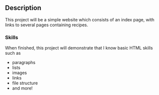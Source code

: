 
## Description

This project will be a simple website which consists of an index page, with links to several pages containing recipes.

### Skills

When finished, this project will demonstrate that I know basic HTML skills such as
- paragraphs
- lists
- images
- links
- file structure
- and more!

